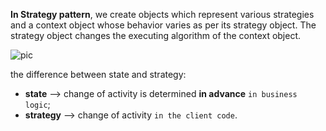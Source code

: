 **In Strategy pattern**, we create objects which represent various strategies and a context object
 whose behavior varies as per its strategy object. The strategy object changes the executing
algorithm of the context object.

![pic](https://upload.wikimedia.org/wikipedia/commons/3/39/Strategy_Pattern_in_UML.png)

the difference between state and strategy:
* **state** --> change of activity is determined **in advance** `in business logic`;
* **strategy** --> change of activity `in the client code`.